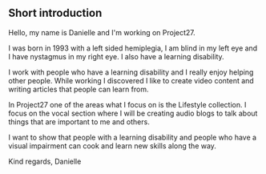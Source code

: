 ---
---

## Short introduction

Hello, my name is Danielle and I'm working on Project27. 

I was born in 1993 with a left sided hemiplegia, I am blind in my left eye and I have nystagmus in my right eye. I also have a learning disability. 

I work with people who have a learning disability and I really enjoy helping other people. While working I discovered I like to create video content and writing articles that people can learn from. 

In Project27 one of the areas what I focus on is the Lifestyle collection. I focus on the vocal section where I will be creating audio blogs to talk about things that are important to me and others. 

I want to show that people with a learning disability and people who have a visual impairment can cook and learn new skills along the way. 

Kind regards,
Danielle